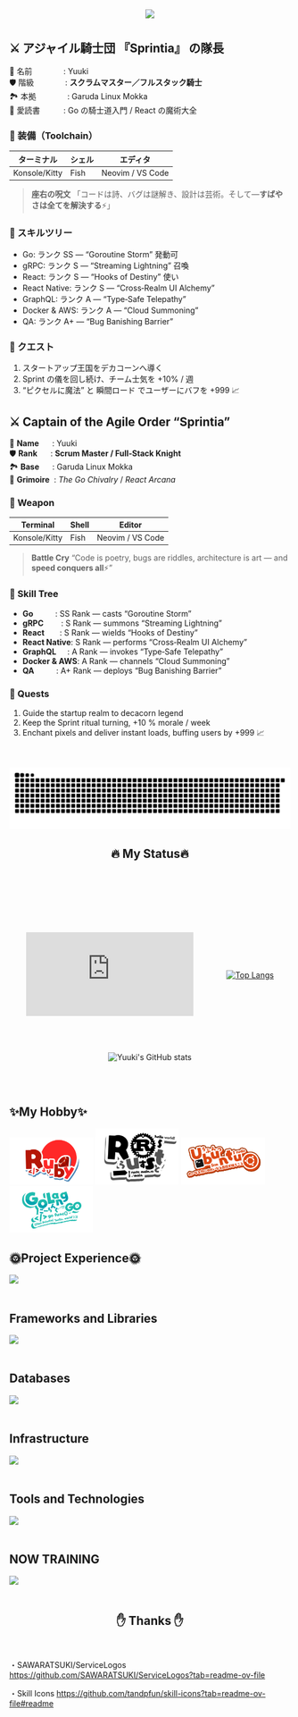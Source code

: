 <h1 align="center">
  <a href="https://git.io/typing-svg">
    <img src="https://readme-typing-svg.herokuapp.com/?lines=Hello,+There!+👋;Nice+to+meet+you!&center=true&size=30">
  </a>
</h1>

## ⚔️ アジャイル騎士団 『Sprintia』 の隊長

👑 名前　　　　: Yuuki <br />
🛡️ 階級　　　　: **スクラムマスター／フルスタック騎士** <br />
🏞️ 本拠　　　　: Garuda Linux Mokka <br />
📜 愛読書　　　: Go の騎士道入門 / React の魔術大全 <br />

### 🧰 装備（Toolchain）
| ターミナル | シェル | エディタ |
|------------|-------|---------|
| Konsole/Kitty | Fish | Neovim / VS Code |

> **座右の呪文**
> 「コードは詩、バグは謎解き、設計は芸術。そして—**すばやさは全てを解決する**⚡」

### 🔮 スキルツリー
- Go: ランク SS — “Goroutine Storm” 発動可
- gRPC: ランク S — “Streaming Lightning” 召喚
- React: ランク S — “Hooks of Destiny” 使い
- React Native: ランク S — “Cross‑Realm UI Alchemy”
- GraphQL: ランク A — “Type‑Safe Telepathy”
- Docker & AWS: ランク A — “Cloud Summoning”
- QA: ランク A+ — “Bug Banishing Barrier”

### 🚩 クエスト
1. スタートアップ王国をデカコーンへ導く
2. Sprint の儀を回し続け、チーム士気を +10% / 週
3. “ピクセルに魔法” と 瞬間ロード でユーザーにバフを +999 📈

## ⚔️ Captain of the Agile Order “Sprintia”

👑 **Name**      : Yuuki <br />
🛡️ **Rank**      : **Scrum Master / Full‑Stack Knight** <br />
🏞️ **Base**      : Garuda Linux Mokka <br />
📜 **Grimoire**  : *The Go Chivalry* / *React Arcana* <br />

### 🧰 Weapon
| Terminal | Shell | Editor |
|------------|-------|---------|
| Konsole/Kitty | Fish | Neovim / VS Code |

> **Battle Cry**
> “Code is poetry, bugs are riddles, architecture is art — and **speed conquers all**⚡”

### 🔮 Skill Tree
- **Go**          : SS Rank — casts “Goroutine Storm”
- **gRPC**        : S Rank — summons “Streaming Lightning”
- **React**       : S Rank — wields “Hooks of Destiny”
- **React Native**: S Rank — performs “Cross‑Realm UI Alchemy”
- **GraphQL**     : A Rank — invokes “Type‑Safe Telepathy”
- **Docker & AWS**: A Rank — channels “Cloud Summoning”
- **QA**          : A+ Rank — deploys “Bug Banishing Barrier”

### 🚩 Quests
1. Guide the startup realm to decacorn legend
2. Keep the Sprint ritual turning, +10 % morale / week
3. Enchant pixels and deliver instant loads, buffing users by +999 📈



<br /><br />
![](https://raw.githubusercontent.com/yuuki-fuji/yuuki-fuji/output/github-contribution-grid-snake.svg)


  <h2 align="center">🔥 My Status🔥</h2>
  <br /><br />
  <div align=center>

   <br /><br />
 <div style="display: flex; align-items: center; justify-content: space-around;">

  ![](https://github-stats-evirunurm.vercel.app/api/stats.js?username=yuuki-fuji)

  [![Top Langs](https://github-readme-stats.vercel.app/api/top-langs/?username=yuuki-fuji&layout=compact&theme=onedark)](https://github.com/anuraghazra/github-readme-stats)

</div>

  <br /><br />
  ![Yuuki's GitHub stats](https://github-readme-stats.vercel.app/api?username=yuuki-fuji&show_icons=true&theme=onedark)

  </div>
  <br /><br />

## ✨My Hobby✨
<div align="left">

  <img src="./image/Ruby.png" width="150" style="display: inline-block;">
  <img src="./image/Rust.png" width="150" style="display: inline-block;">
  <img src="./image/Ubuntu.png" width="150" style="display: inline-block;">
  <img src="./image/Golang.png" width="150" style="display: inline-block;">

</div>

## 🌞Project Experience🌞
<img src="https://skillicons.dev/icons?i=ruby,js,typescript,cs,php,next,react,laravel,vue,nodejs" /> <br /><br />

## Frameworks and Libraries
<img src="https://skillicons.dev/icons?i=rails,laravel,cake" /> <br /><br />

## Databases
<img src="https://skillicons.dev/icons?i=mongodb,sqlite,mysql,postgres" /> <br /><br />

## Infrastructure
<img src="https://skillicons.dev/icons?i=aws,nginx,linux,ubuntu,arch" /> <br /><br />

## Tools and Technologies
<img src="https://skillicons.dev/icons?i=docker,github,vscode,postman" /> <br /><br />

## NOW TRAINING
<img src="https://skillicons.dev/icons?i=rust,go,bun,deno,python" /> <br /><br />


<h2 align="center">✋ Thanks ✋</h2>
<br />

・SAWARATSUKI/ServiceLogos<br />
https://github.com/SAWARATSUKI/ServiceLogos?tab=readme-ov-file

・Skill Icons
https://github.com/tandpfun/skill-icons?tab=readme-ov-file#readme

